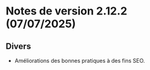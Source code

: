 # Notes de version 2.12.2 (07/07/2025)

## Divers

- Améliorations des bonnes pratiques à des fins SEO.

